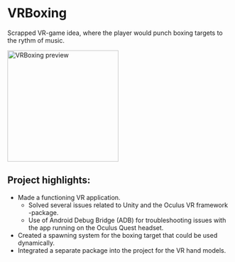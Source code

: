 # VRBoxing
Scrapped VR-game idea, where the player would punch boxing targets to the rythm of music.

<img src="https://user-images.githubusercontent.com/37266926/127462939-3802205c-adc1-449f-bcb7-6b07a4a911fa.PNG" width="250" height="250" alt="VRBoxing preview">

## Project highlights:
- Made a functioning VR application.
  - Solved several issues related to Unity and the Oculus VR framework -package.
  - Use of Android Debug Bridge (ADB) for troubleshooting issues with the app running on the Oculus Quest headset.
- Created a spawning system for the boxing target that could be used dynamically.
- Integrated a separate package into the project for the VR hand models.
  

